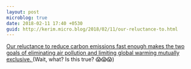 ```yaml
---
layout: post
microblog: true
date: 2018-02-11 17:40 +0530
guid: http://kerim.micro.blog/2018/02/11/our-reluctance-to.html
---
```

[Our reluctance to reduce carbon emissions fast enough makes the two goals of eliminating air pollution and limiting global warming mutually exclusive. ](https://www.rollingstone.com/politics/features/why-aerosols-are-a-deadly-climate-change-threat-w516504) (Wait, what? Is this true? 😱😱😱)
